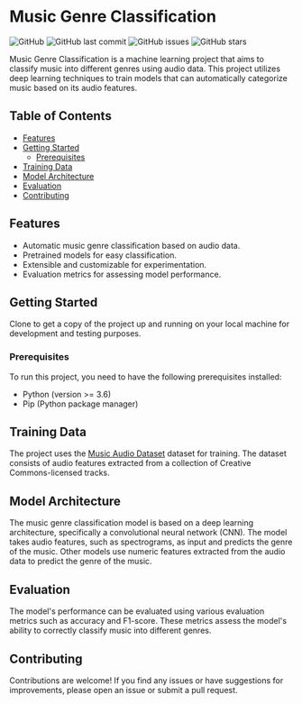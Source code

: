 # Music Genre Classification

![GitHub](https://img.shields.io/github/license/LucienCastle/music-genre-classification)
![GitHub last commit](https://img.shields.io/github/last-commit/LucienCastle/music-genre-classification)
![GitHub issues](https://img.shields.io/github/issues/LucienCastle/music-genre-classification)
![GitHub stars](https://img.shields.io/github/stars/LucienCastle/music-genre-classification?style=social)

Music Genre Classification is a machine learning project that aims to classify music into different genres using audio data. This project utilizes deep learning techniques to train models that can automatically categorize music based on its audio features.

## Table of Contents

- [Features](#features)
- [Getting Started](#getting-started)
  - [Prerequisites](#prerequisites)
- [Training Data](#training-data)
- [Model Architecture](#model-architecture)
- [Evaluation](#evaluation)
- [Contributing](#contributing)

## Features

- Automatic music genre classification based on audio data.
- Pretrained models for easy classification.
- Extensible and customizable for experimentation.
- Evaluation metrics for assessing model performance.

## Getting Started

Clone to get a copy of the project up and running on your local machine for development and testing purposes.

### Prerequisites

To run this project, you need to have the following prerequisites installed:

- Python (version >= 3.6)
- Pip (Python package manager)

## Training Data

The project uses the [Music Audio Dataset](https://drive.google.com/file/d/1ODwfK0UYhiD5Yv7lmDUIvuNQu3YIcSkW/view?usp=sharing) dataset for training. The dataset consists of audio features extracted from a collection of Creative Commons-licensed tracks.

## Model Architecture

The music genre classification model is based on a deep learning architecture, specifically a convolutional neural network (CNN). The model takes audio features, such as spectrograms, as input and predicts the genre of the music. Other models use numeric features extracted from the audio data to predict the genre of the music.

## Evaluation

The model's performance can be evaluated using various evaluation metrics such as accuracy and F1-score. These metrics assess the model's ability to correctly classify music into different genres.

## Contributing

Contributions are welcome! If you find any issues or have suggestions for improvements, please open an issue or submit a pull request.


